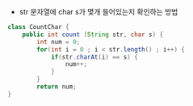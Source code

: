 * str 문자열에 char s가 몇개 들어있는지 확인하는 방법

```java
class CountChar {
    public int count (String str, char s) {
        int num = 0;
        for(int i = 0 ; i < str.length() ; i++) {
            if(str.charAt(i) == s) {
                num++;
            }
        }
        return num;
}
```

